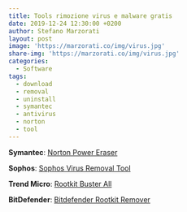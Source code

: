 ```yaml
---
title: Tools rimozione virus e malware gratis
date: 2019-12-24 12:30:00 +0200
author: Stefano Marzorati
layout: post
image: 'https://marzorati.co/img/virus.jpg'
share-img: 'https://marzorati.co/img/virus.jpg'
categories:
  - Software
tags:
  - download
  - removal
  - uninstall
  - symantec
  - antivirus
  - norton
  - tool
---
```

**Symantec**: <a href="https://support.norton.com/sp/static/external/NPE/5.3/prod/en/NPE.exe" target="_blank">Norton Power Eraser</a>   

**Sophos**: <a href="https://downloads.sophos.com/inst_tools/KC69Pom_zjSoLrW+cWyRrgZD02MjA4/withides/Sophos%20Virus%20Removal%20Tool.exe" target="_blank">Sophos Virus Removal Tool</a>   

**Trend Micro**: <a href="https://downloadcenter.trendmicro.com/index.php?regs=IT&clk=latest&clkval=355&lang_loc=1" target="_blank">Rootkit Buster All</a>   

**BitDefender**: <a href="http://download.bitdefender.com/removal_tools/BootkitRemoval_x64.exe">Bitdefender Rootkit Remover</a>
